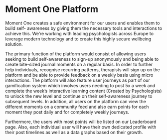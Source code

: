 # Moment One Platform
Moment One creates a safe environment for our users and enables them to build self- awareness by giving them the necessary tools and interactions to achieve this. We’re working with leading psychologists across Europe to leverage modern technology and to create this highly secure wellbeing solution.

The primary function of the platform would consist of allowing users seeking to build self-awareness to sign-up anonymously and being able to create bite-sized journal moments on a regular basis. In order to further help individuals, recognise recurring patterns, therapists will sign up on the platform and be able to provide feedback on a weekly basis using micro interactions. The platform will also feature user journeys as part of our gamification system which involves users needing to post 5x a week and complete the week’s interactive learning content (Created by Psychologists) to unlock the new level and continue on their self-awareness journey to subsequent levels. In addition, all users on the platform can view the different moments on a community feed and also earn points for each moment they post daily and for completely weekly journeys. 

Furthermore, the users with most points will be listed on our Leaderboard page. Also, each individual user will have their own dedicated profile with their post timelines as well as a data graphs based on their growth.
